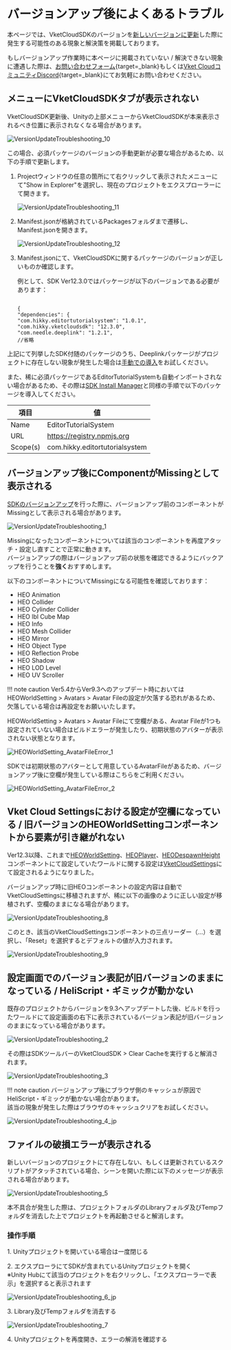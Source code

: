 # バージョンアップ後によくあるトラブル

本ページでは、VketCloudSDKのバージョンを[新しいバージョンに更新](../AboutVketCloudSDK/SetupSDK_external.md#sdk)した際に発生する可能性のある現象と解決策を掲載しております。

もしバージョンアップ作業時に本ページに掲載されていない / 解決できない現象に遭遇した際は、[お問い合わせフォーム](https://www.hikky.co.jp/contact?type=service&category=general){target=_blank}もしくは[Vket CloudコミュニティDiscord](https://discord.com/invite/vsFDNTKdNZ){target=_blank}にてお気軽にお問い合わせください。

## メニューにVketCloudSDKタブが表示されない

VketCloudSDK更新後、Unityの上部メニューからVketCloudSDKが本来表示されるべき位置に表示されなくなる場合があります。

![VersionUpdateTroubleshooting_10](img/VersionUpdateTroubleshooting_10.jpg)

この場合、必須パッケージのバージョンの手動更新が必要な場合があるため、以下の手順で更新します。

1. Projectウィンドウの任意の箇所にて右クリックして表示されたメニューにて"Show in Explorer"を選択し、現在のプロジェクトをエクスプローラーにて開きます。

    ![VersionUpdateTroubleshooting_11](img/VersionUpdateTroubleshooting_11.jpg)

2. Manifest.jsonが格納されているPackagesフォルダまで遷移し、Manifest.jsonを開きます。

    ![VersionUpdateTroubleshooting_12](img/VersionUpdateTroubleshooting_11.jpg)

3. Manifest.jsonにて、VketCloudSDKに関するパッケージのバージョンが正しいものか確認します。

    例として、SDK Ver12.3.0ではパッケージが以下のバージョンである必要があります：

    ```

    {
    "dependencies": {
    "com.hikky.editortutorialsystem": "1.0.1",
    "com.hikky.vketcloudsdk": "12.3.0",
    "com.needle.deeplink": "1.2.1",
    //省略

    ```

上記にて列挙したSDK付随のパッケージのうち、Deeplinkパッケージがプロジェクトに存在しない現象が発生した場合は[手動での導入](../troubleshooting/InstallingDeeplink.md)をお試しください。

また、稀に必須パッケージであるEditorTutorialSystemも自動インポートされない場合があるため、その際は[SDK Install Manager](../AboutVketCloudSDK/SetupSDK_external.md#step-2)と同様の手順で以下のパッケージを導入してください。

|  項目  |  値  |
| ---- | ---- |
|  Name  |  EditorTutorialSystem  |
|  URL  |  https://registry.npmjs.org  |
|  Scope(s)  |  com.hikky.editortutorialsystem  |  

## バージョンアップ後にComponentがMissingとして表示される

[SDKのバージョンアップ](../AboutVketCloudSDK/SetupSDK_external.md)を行った際に、バージョンアップ前のコンポーネントがMissingとして表示される場合があります。

![VersionUpdateTroubleshooting_1](img/VersionUpdateTroubleshooting_1.jpg)

Missingになったコンポーネントについては該当のコンポーネントを再度アタッチ・設定し直すことで正常に動きます。<br>
バージョンアップの際はバージョンアップ前の状態を確認できるようにバックアップを行うことを**強く**おすすめします。

以下のコンポーネントについてMissingになる可能性を確認しております：

- HEO Animation
- HEO Collider
- HEO Cylinder Collider
- HEO lbl Cube Map
- HEO Info
- HEO Mesh Collider
- HEO Mirror
- HEO Object Type
- HEO Reflection Probe
- HEO Shadow
- HEO LOD Level
- HEO UV Scroller

!!! note caution
    Ver5.4からVer9.3へのアップデート時においてはHEOWorldSetting > Avatars > Avatar Fileの設定が欠落する恐れがあるため、欠落している場合は再設定をお願いいたします。

HEOWorldSetting > Avatars > Avatar Fileにて空欄がある、Avatar Fileが1つも設定されていない場合はビルドエラーが発生したり、初期状態のアバターが表示されない状態となります。<br>

![HEOWorldSetting_AvatarFileError_1](img/HEOWorldSetting_AvatarFileError_1.jpg)

SDKでは初期状態のアバターとして用意しているAvatarFileがあるため、バージョンアップ後に空欄が発生している際はこちらをご利用ください。

![HEOWorldSetting_AvatarFileError_2](img/HEOWorldSetting_AvatarFileError_2.jpg)

## Vket Cloud Settingsにおける設定が空欄になっている / 旧バージョンのHEOWorldSettingコンポーネントから要素が引き継がれない

Ver12.3以降、これまで[HEOWorldSetting](../VKCComponents/HEOWorldSetting.md)、[HEOPlayer](../VKCComponents/HEOPlayer.md)、[HEODespawnHeight](../VKCComponents/HEODespawnHeight.md)コンポーネントにて設定していたワールドに関する設定は[VketCloudSettings](../VketCloudSettings/Overview.md)にて設定されるようになりました。

バージョンアップ時に旧HEOコンポーネントの設定内容は自動でVketCloudSettingsに移植されますが、稀に以下の画像のように正しい設定が移植されず、空欄のままになる場合があります。

![VersionUpdateTroubleshooting_8](img/VersionUpdateTroubleshooting_8.jpg)

このとき、該当のVketCloudSettingsコンポーネントの三点リーダー（…）を選択し、「Reset」を選択するとデフォルトの値が入力されます。

![VersionUpdateTroubleshooting_9](img/VersionUpdateTroubleshooting_9.jpg)

## 設定画面でのバージョン表記が旧バージョンのままになっている / HeliScript・ギミックが動かない

既存のプロジェクトからバージョンを9.3へアップデートした後、ビルドを行ったワールドにて設定画面の右下に表示されているバージョン表記が旧バージョンのままになっている場合があります。<br>

![VersionUpdateTroubleshooting_2](img/VersionUpdateTroubleshooting_2.jpg)

その際はSDKツールバーのVketCloudSDK > Clear Cacheを実行すると解消されます。

![VersionUpdateTroubleshooting_3](img/VersionUpdateTroubleshooting_3.jpg)

!!! note caution
    バージョンアップ後にブラウザ側のキャッシュが原因でHeliScript・ギミックが動かない場合があります。<br>
    該当の現象が発生した際はブラウザのキャッシュクリアをお試しください。

![VersionUpdateTroubleshooting_4_jp](img/VersionUpdateTroubleshooting_4_jp.jpg)

## ファイルの破損エラーが表示される

新しいバージョンのプロジェクトにて存在しない、もしくは更新されているスクリプトがアタッチされている場合、シーンを開いた際に以下のメッセージが表示される場合があります。

![VersionUpdateTroubleshooting_5](img/VersionUpdateTroubleshooting_5.jpg)

本不具合が発生した際は、プロジェクトフォルダのLibraryフォルダ及びTempフォルダを消去した上でプロジェクトを再起動させると解消します。

### 操作手順

1\. Unityプロジェクトを開いている場合は一度閉じる

2\. エクスプローラにてSDKが含まれているUnityプロジェクトを開く<br>※Unity Hubにて該当のプロジェクトを右クリックし、「エクスプローラーで表示」を選択すると表示されます

![VersionUpdateTroubleshooting_6_jp](img/VersionUpdateTroubleshooting_6_jp.jpg)

3\. Library及びTempフォルダを消去する

![VersionUpdateTroubleshooting_7](img/VersionUpdateTroubleshooting_7.jpg)

4\. Unityプロジェクトを再度開き、エラーの解消を確認する
